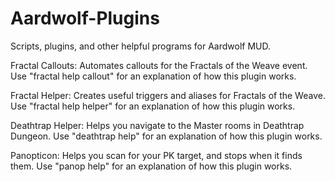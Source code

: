# Aardwolf-Plugins
Scripts, plugins, and other helpful programs for Aardwolf MUD.

Fractal Callouts: Automates callouts for the Fractals of the Weave event. Use "fractal help callout" for an explanation of how this plugin works.

Fractal Helper: Creates useful triggers and aliases for Fractals of the Weave. Use "fractal help helper" for an explanation of how this plugin works.

Deathtrap Helper: Helps you navigate to the Master rooms in Deathtrap Dungeon. Use "deathtrap help" for an explanation of how this plugin works.

Panopticon: Helps you scan for your PK target, and stops when it finds them. Use "panop help" for an explanation of how this plugin works.
